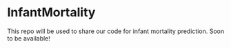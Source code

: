 # InfantMortality
This repo will be used to share our code for infant mortality prediction. Soon to be available!

